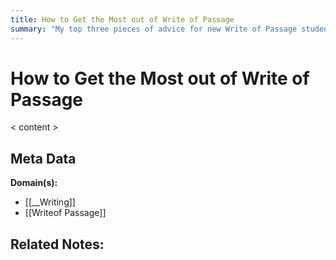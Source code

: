 ```yaml
---
title: How to Get the Most out of Write of Passage
summary: "My top three pieces of advice for new Write of Passage students"
---
```


# How to Get the Most out of Write of Passage

< content >


## Meta Data

**Domain(s):**
- [[__Writing]]
- [[Writeof Passage]]

**Related Notes:**
- 
